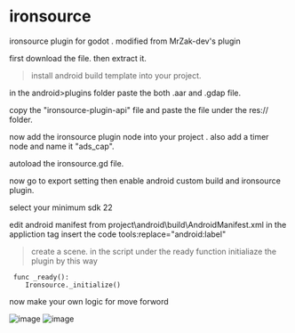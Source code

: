 # ironsource
ironsource plugin for godot . modified from MrZak-dev's plugin


first download the file. then extract it.
>install android build template into your project.

in the android>plugins folder paste the both .aar and .gdap file.

copy the "ironsource-plugin-api" file and paste the file under the res:// folder. 

now add the ironsource plugin node into your project . also add a timer node and name it "ads_cap".

autoload the ironsource.gd file.

now go to export setting then enable android custom build and ironsource plugin.

select your minimum sdk 22



 edit android manifest from project\android\build\AndroidManifest.xml
      in the appliction tag insert the code     tools:replace="android:label"
      
      
> create a scene. in the script under the ready function initialiaze the plugin by this way

```
 func _ready():
	Ironsource._initialize() 
  ```
  
 now make your own logic for move forword


![image](https://user-images.githubusercontent.com/92350126/156867066-4c9f0568-df9a-479d-909b-7695012417d9.png)
![image](https://user-images.githubusercontent.com/92350126/156867098-a172ea86-1cd0-49d9-a3d6-ed9d3bae03f9.png)

